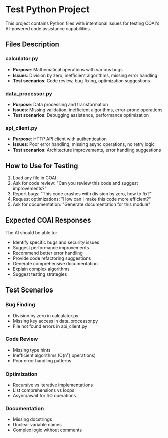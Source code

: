 # Test Python Project

This project contains Python files with intentional issues for testing COAI's AI-powered code assistance capabilities.

## Files Description

### calculator.py
- **Purpose**: Mathematical operations with various bugs
- **Issues**: Division by zero, inefficient algorithms, missing error handling
- **Test scenarios**: Code review, bug fixing, optimization suggestions

### data_processor.py  
- **Purpose**: Data processing and transformation
- **Issues**: Missing validation, inefficient algorithms, error-prone operations
- **Test scenarios**: Debugging assistance, performance optimization

### api_client.py
- **Purpose**: HTTP API client with authentication
- **Issues**: Poor error handling, missing async operations, no retry logic
- **Test scenarios**: Architecture improvements, error handling suggestions

## How to Use for Testing

1. Load any file in COAI
2. Ask for code review: "Can you review this code and suggest improvements?"
3. Report bugs: "This code crashes with division by zero, how to fix?"
4. Request optimizations: "How can I make this code more efficient?"
5. Ask for documentation: "Generate documentation for this module"

## Expected COAI Responses

The AI should be able to:
- Identify specific bugs and security issues
- Suggest performance improvements
- Recommend better error handling
- Provide code refactoring suggestions
- Generate comprehensive documentation
- Explain complex algorithms
- Suggest testing strategies

## Test Scenarios

### Bug Finding
- Division by zero in calculator.py
- Missing key access in data_processor.py
- File not found errors in api_client.py

### Code Review
- Missing type hints
- Inefficient algorithms (O(n²) operations)
- Poor error handling patterns

### Optimization
- Recursive vs iterative implementations
- List comprehensions vs loops
- Async/await for I/O operations

### Documentation
- Missing docstrings
- Unclear variable names  
- Complex logic without comments
